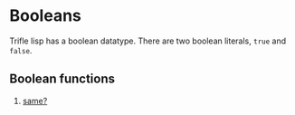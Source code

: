 # Booleans

Trifle lisp has a boolean datatype. There are two boolean literals,
`true` and `false`.

## Boolean functions

1. [same?](Boolean-Same.md)
